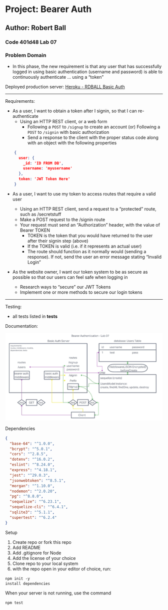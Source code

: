 # Project: Bearer Auth

## Author: Robert Ball

### Code 401d48 Lab 07

### Problem Domain

* In this phase, the new requirement is that any user that has successfully logged in using basic authentication (username and password) is able to continuously authenticate … using a “token”

Deployed production server: [Heroku - RDBALL Basic Auth](https://rball-basic-auth.herokuapp.com/)

---
Requirements:

* As a user, I want to obtain a token after I signin, so that I can re-authenticate
  * Using an HTTP REST client, or a web form
    * Following a `POST` to `/signup` to create an account (or) Following a `POST` to `/signin` with basic authorization
    * Send a response to the client with the proper status code along with an object with the following properties

``` json
    {
      user: {
        _id: 'ID FROM DB',
        username: 'myusername'
      },
      token: 'JWT Token Here'
    }
```

* As a user, I want to use my token to access routes that require a valid user
  * Using an HTTP REST client, send a request to a “protected” route, such as /secretstuff
  * Make a POST request to the /signin route
  * Your request must send an “Authorization” header, with the value of Bearer TOKEN
    * TOKEN is the token that you would have returned to the user after their signin step (above)
    * If the TOKEN is valid (i.e. if it represents an actual user)
    * The route should function as it normally would (sending a response). If not, send the user an error message stating “Invalid Login”

* As the website owner, I want our token system to be as secure as possible so that our users can feel safe when logging in
  * Research ways to “secure” our JWT Tokens
  * Implement one or more methods to secure our login tokens

---

Testing:

* all tests listed in __tests__

Documentation:

![UML lab03](src/assets/lab07uml.jpg)

Dependencies

```JSON
{
  "base-64": "^1.0.0",
  "bcrypt": "^5.0.1",
  "cors": "^2.8.5",
  "dotenv": "^16.0.2",
  "eslint": "^8.24.0",
  "express": "^4.18.1",
  "jest": "^29.0.3",
  "jsonwebtoken": "^8.5.1",
  "morgan": "^1.10.0",
  "nodemon": "^2.0.20",
  "pg": "^8.8.0",
  "sequelize": "^6.23.1",
  "sequelize-cli": "^6.4.1",
  "sqlite3": "^5.1.1",
  "supertest": "^6.2.4"
}
```

Setup

1. Create repo or fork this repo
2. Add README
3. Add .gitignore for Node
4. Add the license of your choice
5. Clone repo to your local system
6. with the repo open in your editor of choice, run:

```code
npm init -y
install dependencies
```

When your server is not running, use the command

```code
npm test
```
